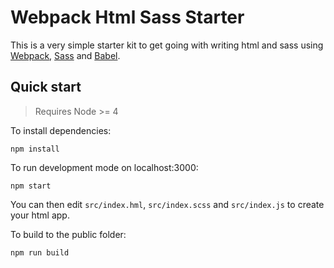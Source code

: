 # Webpack Html Sass Starter

This is a very simple starter kit to get going with writing html and sass using [Webpack](https://webpack.github.io/),
[Sass](http://sass-lang.com/) and [Babel](https://babeljs.io/).

## Quick start

> Requires Node >= 4

To install dependencies:

```
npm install
```


To run development mode on localhost:3000:

``` shell
npm start
```

You can then edit `src/index.hml`, `src/index.scss` and `src/index.js` to create your html app.

To build to the public folder:

``` shell
npm run build
```

